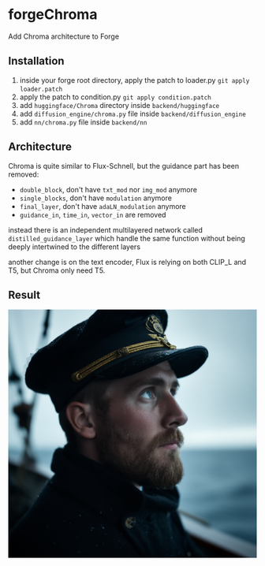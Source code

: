 # forgeChroma

Add Chroma architecture to Forge

## Installation

1) inside your forge root directory, apply the patch to loader.py `git apply loader.patch`
2) apply the patch to condition.py `git apply condition.patch`
3) add `huggingface/Chroma` directory inside `backend/huggingface`
4) add `diffusion_engine/chroma.py` file inside `backend/diffusion_engine`
5) add `nn/chroma.py` file inside `backend/nn`

## Architecture

Chroma is quite similar to Flux-Schnell, but the guidance part has been removed:
- `double_block`, don't have `txt_mod` nor `img_mod` anymore
- `single_blocks`, don't have `modulation` anymore
- `final_layer`, don't have `adaLN_modulation` anymore
- `guidance_in`, `time_in`, `vector_in` are removed

instead there is an independent multilayered network called `distilled_guidance_layer` which handle the same function without being deeply intertwined to the different layers

another change is on the text encoder, Flux is relying on both CLIP_L and T5, but Chroma only need T5.

## Result

![sailor](sailor.png)
